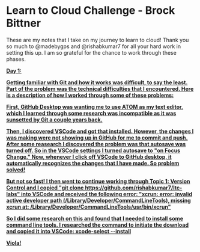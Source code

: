 # Learn to Cloud Challenge - Brock Bittner
These are my notes that I take on my journey to learn to cloud! Thank you so much to @madebygps and @rishabkumar7 for all your hard work in setting this up. I am so grateful for the chance to work through these phases.


<u><strong>**Day 1:**

Getting familiar with Git and how it works was difficult, to say the least. Part of the problem was the technical difficulties that I encountered. Here is a description of how I worked through some of these problems:

First, GitHub Desktop was wanting me to use ATOM as my text editor, which I learned through some research was incompatible as it was sunsetted by Git a couple years back. 

Then, I discovered VSCode and got that installed. However, the changes I was making were not showing up in GitHub for me to commit and push. After some reasearch I discovered the problem was that autosave was turned off. So in the VSCode settings I turned autosave to "on Focus Change." Now, whenever I click off VSCode to GitHub desktop, it automatically recognizes the changes that I have made. So problem solved! 

But not so fast! I then went to continue working through Topic 1: Version Control and I copied "git clone https://github.com/rishabkumar7/ltc-labs" into VSCode and received the following error: "xcrun: error: invalid active developer path (/Library/Developer/CommandLineTools), missing xcrun at: /Library/Developer/CommandLineTools/usr/bin/xcrun" 

So I did some research on this and found that I needed to install some command line tools. I researched the command to initiate the download and copied it into VSCode: xcode-select --install 

Viola! 
